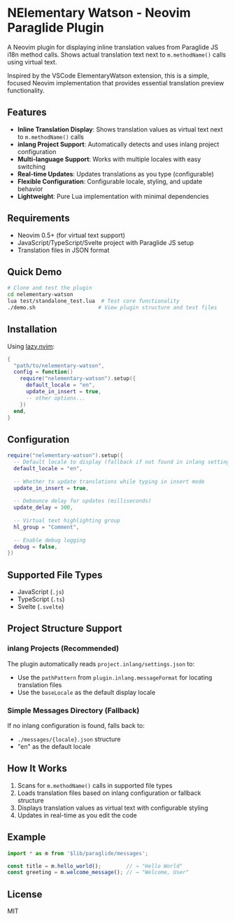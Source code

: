 # NElementary Watson - Neovim Paraglide Plugin

A Neovim plugin for displaying inline translation values from Paraglide JS i18n method calls. Shows actual translation text next to `m.methodName()` calls using virtual text.

Inspired by the VSCode ElementaryWatson extension, this is a simple, focused Neovim implementation that provides essential translation preview functionality.

## Features

- **Inline Translation Display**: Shows translation values as virtual text next to `m.methodName()` calls
- **inlang Project Support**: Automatically detects and uses inlang project configuration
- **Multi-language Support**: Works with multiple locales with easy switching
- **Real-time Updates**: Updates translations as you type (configurable)
- **Flexible Configuration**: Configurable locale, styling, and update behavior
- **Lightweight**: Pure Lua implementation with minimal dependencies

## Requirements

- Neovim 0.5+ (for virtual text support)
- JavaScript/TypeScript/Svelte project with Paraglide JS setup
- Translation files in JSON format

## Quick Demo

```bash
# Clone and test the plugin
cd nelementary-watson
lua test/standalone_test.lua  # Test core functionality
./demo.sh                    # View plugin structure and test files
```

## Installation

Using [lazy.nvim](https://github.com/folke/lazy.nvim):

```lua
{
  "path/to/nelementary-watson",
  config = function()
    require("nelementary-watson").setup({
      default_locale = "en",
      update_in_insert = true,
      -- other options...
    })
  end,
}
```

## Configuration

```lua
require("nelementary-watson").setup({
  -- Default locale to display (fallback if not found in inlang settings)
  default_locale = "en",
  
  -- Whether to update translations while typing in insert mode
  update_in_insert = true,
  
  -- Debounce delay for updates (milliseconds)
  update_delay = 300,
  
  -- Virtual text highlighting group
  hl_group = "Comment",
  
  -- Enable debug logging
  debug = false,
})
```

## Supported File Types

- JavaScript (`.js`)
- TypeScript (`.ts`)
- Svelte (`.svelte`)

## Project Structure Support

### inlang Projects (Recommended)

The plugin automatically reads `project.inlang/settings.json` to:
- Use the `pathPattern` from `plugin.inlang.messageFormat` for locating translation files
- Use the `baseLocale` as the default display locale

### Simple Messages Directory (Fallback)

If no inlang configuration is found, falls back to:
- `./messages/{locale}.json` structure
- "en" as the default locale

## How It Works

1. Scans for `m.methodName()` calls in supported file types
2. Loads translation files based on inlang configuration or fallback structure
3. Displays translation values as virtual text with configurable styling
4. Updates in real-time as you edit the code

## Example

```javascript
import * as m from '$lib/paraglide/messages';

const title = m.hello_world();        // → "Hello World"
const greeting = m.welcome_message(); // → "Welcome, User"
```

## License

MIT
